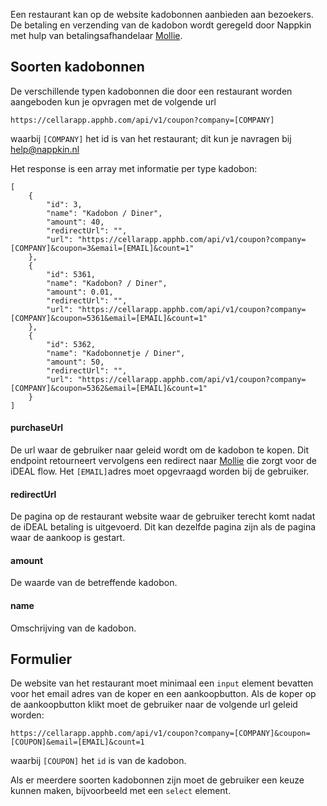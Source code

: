 
Een restaurant kan op de website kadobonnen aanbieden aan bezoekers. De betaling en verzending van de kadobon wordt geregeld door Nappkin met hulp van betalingsafhandelaar [Mollie](http://www.mollie.com).

## Soorten kadobonnen 
De verschillende typen kadobonnen  die door een restaurant worden aangeboden kun je opvragen met de volgende url
```
https://cellarapp.apphb.com/api/v1/coupon?company=[COMPANY]
```
waarbij `[COMPANY]` het id is van het restaurant; dit kun je navragen bij help@nappkin.nl

Het response is een array met informatie per type kadobon:
```
[
    {
        "id": 3,
        "name": "Kadobon / Diner",
        "amount": 40,
        "redirectUrl": "",
        "url": "https://cellarapp.apphb.com/api/v1/coupon?company=[COMPANY]&coupon=3&email=[EMAIL]&count=1"
    },
    {
        "id": 5361,
        "name": "Kadobon? / Diner",
        "amount": 0.01,
        "redirectUrl": "",
        "url": "https://cellarapp.apphb.com/api/v1/coupon?company=[COMPANY]&coupon=5361&email=[EMAIL]&count=1"
    },
    {
        "id": 5362,
        "name": "Kadobonnetje / Diner",
        "amount": 50,
        "redirectUrl": "",
        "url": "https://cellarapp.apphb.com/api/v1/coupon?company=[COMPANY]&coupon=5362&email=[EMAIL]&count=1"
    }
]
```
#### purchaseUrl
De url waar de gebruiker naar geleid wordt om de kadobon te kopen. Dit endpoint retourneert vervolgens een redirect naar [Mollie](http://www.mollie.com) die zorgt voor de iDEAL flow. Het `[EMAIL]`adres moet opgevraagd worden bij de gebruiker.

#### redirectUrl
De pagina op de restaurant website waar de gebruiker terecht komt nadat de iDEAL betaling is uitgevoerd. Dit kan dezelfde pagina zijn als de pagina waar de aankoop is gestart.

#### amount
De waarde van de betreffende kadobon.

#### name
Omschrijving van de kadobon.

## Formulier
De website van het restaurant moet minimaal een `input` element bevatten voor het email adres van de koper en een aankoopbutton. Als de koper op de aankoopbutton klikt moet de gebruiker naar de volgende url geleid worden:
```
https://cellarapp.apphb.com/api/v1/coupon?company=[COMPANY]&coupon=[COUPON]&email=[EMAIL]&count=1
```
waarbij `[COUPON]` het `id` is van de kadobon.


Als er meerdere soorten kadobonnen zijn moet de gebruiker een keuze kunnen maken, bijvoorbeeld met een `select` element. 